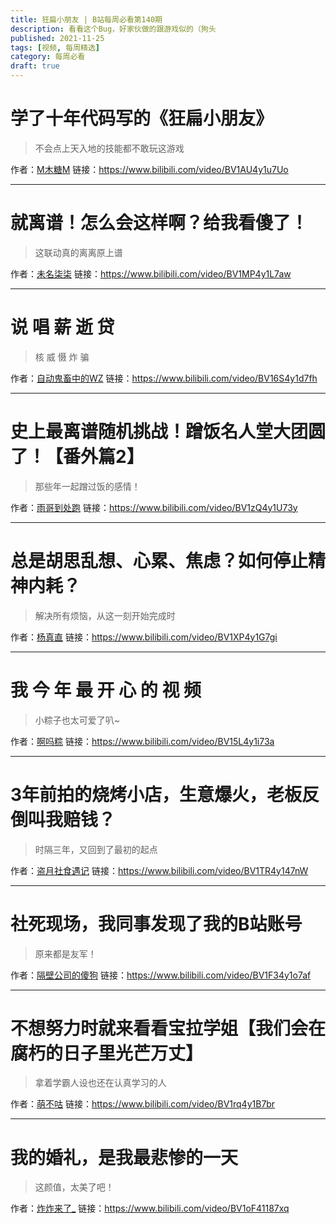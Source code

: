 ```yaml
---
title: 狂扁小朋友 | B站每周必看第140期
description: 看看这个Bug，好家伙做的跟游戏似的（狗头
published: 2021-11-25
tags: [视频, 每周精选]
category: 每周必看
draft: true
---
```


# 学了十年代码写的《狂扁小朋友》
> 不会点上天入地的技能都不敢玩这游戏

作者：[M木糖M](https://space.bilibili.com/33824345)
链接：https://www.bilibili.com/video/BV1AU4y1u7Uo

---

# 就离谱！怎么会这样啊？给我看傻了！
> 这联动真的离离原上谱

作者：[未名柒柒](https://space.bilibili.com/19022637)
链接：https://www.bilibili.com/video/BV1MP4y1L7aw

---

# 说 唱 薪 逝 贷
> 核 威 慑 炸 骗

作者：[自动鬼畜中的WZ](https://space.bilibili.com/16054375)
链接：https://www.bilibili.com/video/BV16S4y1d7fh

---

# 史上最离谱随机挑战！蹭饭名人堂大团圆了！【番外篇2】
> 那些年一起蹭过饭的感情！

作者：[雨哥到处跑](https://space.bilibili.com/147166910)
链接：https://www.bilibili.com/video/BV1zQ4y1U73y

---

# 总是胡思乱想、心累、焦虑？如何停止精神内耗？
> 解决所有烦恼，从这一刻开始完成时

作者：[杨真直](https://space.bilibili.com/547173382)
链接：https://www.bilibili.com/video/BV1XP4y1G7gi

---

# 我 今 年 最 开 心 的 视 频
> 小粽子也太可爱了叭~

作者：[啊吗粽](https://space.bilibili.com/7552204)
链接：https://www.bilibili.com/video/BV15L4y1i73a

---

# 3年前拍的烧烤小店，生意爆火，老板反倒叫我赔钱？
> 时隔三年，又回到了最初的起点

作者：[盗月社食遇记](https://space.bilibili.com/99157282)
链接：https://www.bilibili.com/video/BV1TR4y147nW

---

# 社死现场，我同事发现了我的B站账号
> 原来都是友军！

作者：[隔壁公司的傻狗](https://space.bilibili.com/2805967)
链接：https://www.bilibili.com/video/BV1F34y1o7af

---

# 不想努力时就来看看宝拉学姐【我们会在腐朽的日子里光芒万丈】
> 拿着学霸人设也还在认真学习的人

作者：[萌不咕](https://space.bilibili.com/275887219)
链接：https://www.bilibili.com/video/BV1rq4y1B7br

---

# 我的婚礼，是我最悲惨的一天
> 这颜值，太美了吧！

作者：[炸炸来了_](https://space.bilibili.com/1691592860)
链接：https://www.bilibili.com/video/BV1oF41187xq

